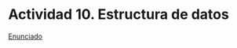 # Actividad 10. Estructura de datos

[Enunciado](https://docs.google.com/document/d/1YneIbUF9jFQQUaY5DQXYYnKcv7Y8gKdF/preview)

